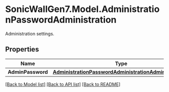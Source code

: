 # SonicWallGen7.Model.AdministrationPasswordAdministration
Administration settings.

## Properties

Name | Type | Description | Notes
------------ | ------------- | ------------- | -------------
**AdminPassword** | [**AdministrationPasswordAdministrationAdminPassword**](AdministrationPasswordAdministrationAdminPassword.md) |  | [optional] 

[[Back to Model list]](../README.md#documentation-for-models) [[Back to API list]](../README.md#documentation-for-api-endpoints) [[Back to README]](../README.md)

